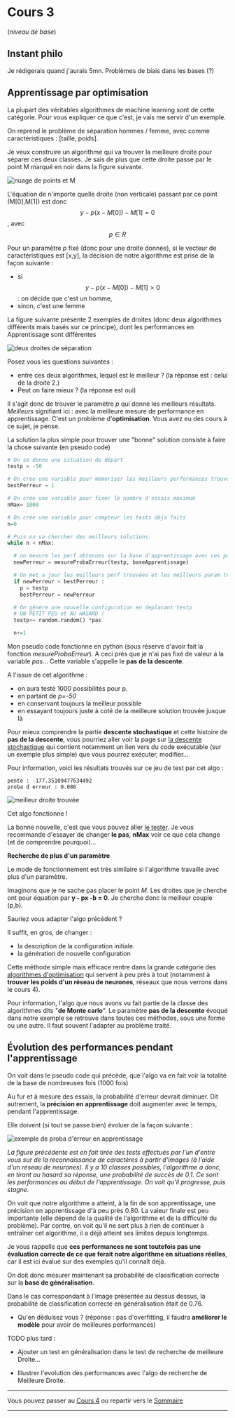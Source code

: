 
<script type="text/javascript" async src="//cdn.bootcss.com/mathjax/2.7.0/MathJax.js?config=TeX-AMS-MML_HTMLorMML"></script>
<script type="text/javascript" async src="https://cdnjs.cloudflare.com/ajax/libs/mathjax/2.7.1/MathJax.js?config=TeX-MML-AM_CHTML"></script>

# Cours 3
(*niveau de base*)

## Instant philo

Je rédigerais quand j'aurais 5mn.
Problèmes de biais dans les bases (?)


## Apprentissage par optimisation

La plupart des véritables algorithmes de machine learning sont de cette
catégorie. Pour vous expliquer ce que c'est, je vais me servir d'un exemple.

On reprend le problème de séparation hommes / femme,
avec comme caractéristiques : [taille, poids].

Je veux construire un algorithme qui va trouver la meilleure droite pour séparer
ces deux classes. Je sais de plus que cette droite passe par le point M marqué
en noir dans la figure suivante.

![nuage de points et M](images/hommesFemmesPoint.png)

L'équation de n'importe quelle droite
(non verticale) passant par ce point (M[0],M[1]) est donc
$$y - p(x-M[0]) -M[1] = 0 $$, avec $$p \in R$$

Pour un paramètre *p* fixé (donc pour une droite donnée), si le
vecteur de caractéristiques est [x,y], la décision de notre algorithme est prise
de la façon suivante :
- si $$ y - p(x-M[0]) -M[1] > 0 $$ : on décide que c'est un homme,
- sinon, c'est une femme

La figure suivante présente 2 exemples de droites (donc deux algorithmes
  différents mais basés sur ce principe), dont les performances en Apprentissage
  sont différentes

  ![deux droites de séparation](images/hommesFemmesDroites.png)

Posez vous les questions suivantes :
- entre ces deux algorithmes, lequel est le meilleur ? (la réponse est : celui de la droite 2.)
- Peut on faire mieux ? (la réponse est oui)

Il s'agit donc de trouver le paramètre *p* qui donne les meilleurs
résultats. *Meilleurs* signifiant ici : avec la meilleure mesure de performance
en apprentissage. C'est un problème d'**optimisation**. Vous avez eu des cours
à ce sujet, je pense.

La solution la plus simple pour trouver une "bonne" solution
consiste à faire la chose suivante (en pseudo code)

```python
# On se donne une situation de départ
testp = -50

# On cree une variable pour mémoriser les meilleurs performances trouvées
bestPerreur = 1

# On crée une variable pour fixer le nombre d'essais maximum
nMax= 1000

# On crée une variable pour compteur les tests déja faits
n=0

# Puis on va chercher des meilleurs solutions.
while n < nMax:

  # on mesure les perf obtenues sur la base d'apprentissage avec ces paramètres.
  newPerreur = mesureProbaErreur(testp, baseApprentissage)

  # On met a jour les meilleurs perf trouvées et les meilleurs param trouvés
  if newPerreur < bestPerreur :
    p = testp
    bestPerreur = newPerreur

  # On génère une nouvelle configuration en deplacant testp
  # UN PETIT PEU et AU HASARD !
  testp+= random.random() *pas

  n+=1
```

Mon pseudo code fonctionne en python (sous réserve d'avoir fait la
fonction *mesureProbaErreur*). A ceci près que je n'ai pas fixé de valeur
à la variable *pas*... Cette variable s'appelle le **pas de la descente**.

A l'issue de cet algorithme :
- on aura testé 1000 possibilités pour p.
- en partant de *p=-50*
- en conservant toujours la meilleur possible
- en essayant toujours juste à coté de la meilleure solution trouvée jusque là


Pour mieux comprendre la partie **descente stochastique** et cette histoire de **pas de la descente**, vous pourriez aller voir la page sur [la descente stochastique](./HyperLinks/descenteStochastique) qui contient notamment un lien vers du code exécutable (sur un exemple plus simple) que vous pourrez exécuter, modifier...

Pour information, voici les résultats trouvés sur ce jeu de test par cet algo :
```
pente : -177.35109477634492
proba d erreur : 0.086
```

![meilleur droite trouvée](images/hommesFemmesMeilleurDroite.png)

Cet algo fonctionne !

La bonne nouvelle, c'est que vous
pouvez aller [le tester](https://colab.research.google.com/drive/18lgzZKC7N9-24rP62h3PlDY_ymPu5MsB). Je vous recommande d'essayer de changer **le pas**, **nMax** voir ce que cela change (et de comprendre pourquoi)...

**Recherche de plus d'un paramètre**

Le mode de fonctionnement est très similaire si l'algorithme travaille
avec plus d'un paramètre.

Imaginons que je ne sache pas placer le point *M*.
Les droites que je cherche ont pour équation par **y - px -b = 0**. Je cherche donc le meilleur couple (p,b).

Sauriez vous adapter l'algo précédent ?

Il suffit, en gros, de changer :
- la description de la configuration initiale.
- la génération de nouvelle configuration

Cette méthode simple mais efficace rentre dans la grande catégorie des
[algorithmes d'optimisation](HyperLinks/algoOptim.md) qui servent à peu près
à tout (notamment à **trouver les poids d'un réseau de neurones**, réseaux que nous verrons dans le cours 4).


Pour information, l'algo que nous avons vu fait partie de la classe des
algorithmes dits "**de Monte carlo**". Le paramètre **pas de la descente**
évoqué dans notre exemple se retrouve dans toutes ces méthodes,
sous une forme ou une autre. Il faut souvent l'adapter au problème traité.


## Évolution des performances pendant l'apprentissage

On voit dans le pseudo code qui précède, que l'algo va en fait voir
la totalité de la base de nombreuses fois (1000 fois)

Au fur et à mesure des essais, la probabilité d'erreur devrait
diminuer. Dit autrement, la **précision en apprentissage** doit
augmenter avec le temps, pendant l'apprentissage.

Elle doivent (si tout se passe bien) évoluer de la façon suivante :


![exemple de proba d'erreur en apprentissage](scalarFMnistMono.png)

*La figure précédente est en fait tirée des tests effectués par l'un d'entre vous sur de la reconnaissance de caractères à partir d'images (à l'aide d'un réseau de neurones). Il y a 10 classes possibles, l'algorithme a donc, en tirant au hasard sa réponse, une probabilité
de succès de 0.1. Ce sont les performances au début de l'apprentissage.
On voit qu'il progresse, puis stagne.*

On voit que notre algorithme a atteint, à la fin de son apprentissage, une
précision en apprentissage d'à peu près 0.80.
La valeur finale est peu importante (elle dépend de la qualité de l'algorithme
et de la difficulté du problème). Par contre, on voit qu'il ne sert plus à rien
de continuer à entraîner cet algorithme, il a déjà atteint ses limites depuis
longtemps.

Je vous rappelle que **ces performances ne sont toutefois pas une évaluation
correcte de ce que ferait notre algorithme en situations réelles**, car il est
ici évalué sur des exemples qu'il connaît déjà.

On doit donc mesurer maintenant sa probabilité de classification correcte sur la
**base de généralisation**.

Dans le cas correspondant à l'image présentée au dessus
dessus, la probabilité de classification correcte en généralisation était de
0.76.

- Qu'en déduisez vous ? (réponse : pas d'overfitting, il faudra **améliorer le
modèle** pour avoir de meilleures performances)


TODO plus tard :
- Ajouter un test en généralisation dans le test de recherche de meilleure Droite...

- Illustrer l'evolution des performances avec l'algo de recherche de Meilleure Droite.


___

Vous pouvez passer au [Cours 4](04_cours4.md) ou  repartir vers le [Sommaire](99_sommaire.md)
___
